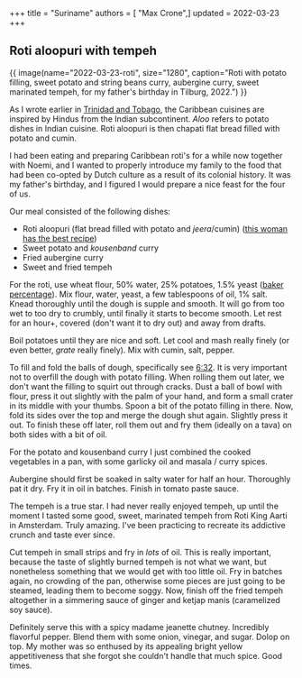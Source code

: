 +++
title = "Suriname"
authors = [ "Max Crone",]
updated = 2022-03-23
+++


## Roti aloopuri with tempeh

{{ image(name="2022-03-23-roti", size="1280", caption="Roti with potato filling, sweet potato and string beans curry, aubergine curry, sweet marinated tempeh, for my father's birthday in Tilburg, 2022.") }}

As I wrote earlier in [Trinidad and Tobago](/food/trinidad-and-tobago), the Caribbean cuisines are inspired by Hindus from the Indian subcontinent. *Aloo* refers to potato dishes in Indian cuisine. Roti aloopuri is then chapati flat bread filled with potato and cumin.

I had been eating and preparing Caribbean roti's for a while now together with Noemi, and I wanted to properly introduce my family to the food that had been co-opted by Dutch culture as a result of its colonial history. It was my father's birthday, and I figured I would prepare a nice feast for the four of us.

Our meal consisted of the following dishes:

- Roti aloopuri (flat bread filled with potato and *jeera*/cumin) ([this woman has the best recipe](https://www.youtube.com/watch?v=UbnJ3PFi4XA))
- Sweet potato and *kousenband* curry
- Fried aubergine curry
- Sweet and fried tempeh

For the roti, use wheat flour, 50% water, 25% potatoes, 1.5% yeast ([baker percentage](https://en.wikipedia.org/wiki/Baker_percentage)). Mix flour, water, yeast, a few tablespoons of oil, 1% salt. Knead thoroughly until the dough is supple and smooth. It will go from too wet to too dry to crumbly, until finally it starts to become smooth. Let rest for an hour+, covered (don't want it to dry out) and away from drafts.

Boil potatoes until they are nice and soft. Let cool and mash really finely (or even better, *grate* really finely). Mix with cumin, salt, pepper.

To fill and fold the balls of dough, specifically see [6:32](https://www.youtube.com/watch?v=UbnJ3PFi4XA&t=392s). It is very important not to overfill the dough with potato filling. When rolling them out later, we don't want the filling to squirt out through cracks. Dust a ball of bowl with flour, press it out slightly with the palm of your hand, and form a small crater in its middle with your thumbs. Spoon a bit of the potato filling in there. Now, fold its sides over the top and merge the dough shut again. Slightly press it out. To finish these off later, roll them out and fry them (ideally on a tava) on both sides with a bit of oil.

For the potato and kousenband curry I just combined the cooked vegetables in a pan, with some garlicky oil and masala / curry spices.

Aubergine should first be soaked in salty water for half an hour. Thoroughly pat it dry. Fry it in oil in batches. Finish in tomato paste sauce.

The tempeh is a true star. I had never really enjoyed tempeh, up until the moment I tasted some good, sweet, marinated tempeh from Roti King Aarti in Amsterdam. Truly amazing. I've been practicing to recreate its addictive crunch and taste ever since.

Cut tempeh in small strips and fry in *lots* of oil. This is really important, because the taste of slightly burned tempeh is not what we want, but nonetheless something that we would get with too little oil. Fry in batches again, no crowding of the pan, otherwise some pieces are just going to be steamed, leading them to become soggy. Now, finish off the fried tempeh altogether in a simmering sauce of ginger and ketjap manis (caramelized soy sauce).

Definitely serve this with a spicy madame jeanette chutney. Incredibly flavorful pepper. Blend them with some onion, vinegar, and sugar. Dolop on top. My mother was so enthused by its appealing bright yellow appetitiveness that she forgot she couldn't handle that much spice. Good times.
